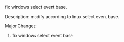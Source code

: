 fix windows select event base.

Description:
modify according to linux select event base.

Major Changes:
1. fix windows select event base
